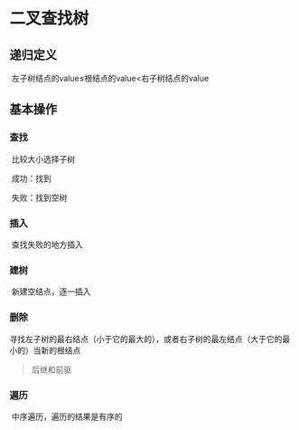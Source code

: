 # 二叉查找树

## 递归定义

​	左子树结点的value$\le$根结点的value<右子树结点的value

## 基本操作

### 查找

​	比较大小选择子树

​	成功：找到

​	失败：找到空树

### 插入

​	查找失败的地方插入

### 建树

​	新建空结点，逐一插入

### 删除

​	寻找左子树的最右结点（小于它的最大的），或者右子树的最左结点（大于它的最小的）当新的根结点

>后继和前驱

### 遍历

​	中序遍历，遍历的结果是有序的